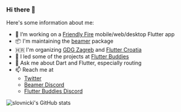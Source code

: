 ### Hi there 👋

Here's some information about me:

- 💼 I’m working on a [Friendly Fire](https://friendlyfireesports.com) mobile/web/desktop Flutter app
- 📦 I'm maintaining the [beamer](https://github.com/slovnicki/beamer) package
- 🇭🇷 I'm organizing [GDG Zagreb](https://www.meetup.com/gdg-zagreb/) and [Flutter Croatia](https://mobile.twitter.com/fluttercroatia)
- 🌱 I led some of the projects at [Flutter Buddies](https://github.com/Flutter-Buddies)
- 💬 Ask me about Dart and Flutter, especially routing
- 📫 Reach me at
  - [Twitter](https://twitter.com/SLovnicki)
  - [Beamer Discord](https://discord.gg/8hDJ7tP5Mz)
  - [Flutter Buddies Discord](https://discord.gg/QuMsGzshDK)

![slovnicki's GitHub stats](https://github-readme-stats.vercel.app/api?username=slovnicki&count_private=true&show_icons=true&theme=dark)
